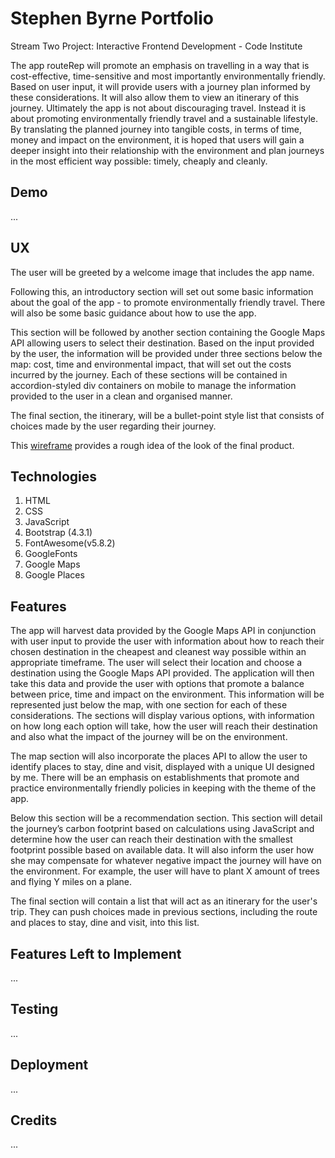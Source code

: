 # Stephen Byrne Portfolio

Stream Two Project: Interactive Frontend Development - Code Institute 

The app routeRep will promote an emphasis on travelling in a way that is cost-effective, time-sensitive and most importantly environmentally friendly. Based on user input, it will provide users with a journey plan informed by these considerations. It will also allow them to view an itinerary of this journey. 
Ultimately the app is not about discouraging travel. Instead it is about promoting environmentally friendly travel and a sustainable lifestyle. By translating the planned journey into tangible costs, in terms of time, money and impact on the environment, it is hoped that users will gain a deeper insight into their relationship with the environment and plan journeys in the most efficient way possible: timely, cheaply and cleanly. 

## Demo

...

## UX

The user will be greeted by a welcome image that includes the app name. 

Following this, an introductory section will set out some basic information about the goal of the app - to promote environmentally friendly travel. There will also be some basic guidance about how to use the app. 

This section will be followed by another section containing the Google Maps API allowing users to select their destination. Based on the input provided by the user, the information will be provided under three sections below the map: cost, time and environmental impact, that will set out the costs incurred by the journey. Each of these sections will be contained in accordion-styled div containers on mobile to manage the information provided to the user in a clean and organised manner. 

The final section, the itinerary, will be a bullet-point style list that consists of choices made by the user regarding their journey.

This [wireframe](https://github.com/stiofanEimeid/travel-app/blob/master/assets/wireframes/TA-wireframe.jpeg "wireframe") provides a rough idea of the look of the final product. 


## Technologies
1. HTML
2. CSS
3. JavaScript
4. Bootstrap (4.3.1)
5. FontAwesome(v5.8.2)
6. GoogleFonts
7. Google Maps
8. Google Places

## Features

The app will harvest data provided by the Google Maps API in conjunction with user input to provide the user with information about how to reach their chosen destination in the cheapest and cleanest way possible within an appropriate timeframe. 
The user will select their location and choose a destination using the Google Maps API provided. The application will then take this data and provide the user with options that promote a balance between price, time and impact on the environment. This information will be represented just below the map, with one section for each of these considerations. 
The sections will display various options, with information on how long each option will take, how the user will reach their destination and also what the impact of the journey will be on the environment.  

The map section will also incorporate the places API to allow the user to identify places to stay, dine and visit, displayed with a unique UI designed by me. There will be an emphasis on establishments that promote and practice environmentally friendly policies in keeping with the theme of the app.

Below this section will be a recommendation section. This section will detail the journey’s carbon footprint based on calculations using JavaScript and determine how the user can reach their destination with the smallest footprint possible based on available data. It will also inform the user how she may compensate for whatever negative impact the journey will have on the environment. For example, the user will have to plant X amount of trees and flying Y miles on a plane. 

The final section will contain a list that will act as an itinerary for the user's trip. They can push choices made in previous sections, including the route and places to stay, dine and visit, into this list.

## Features Left to Implement

...

## Testing

...

## Deployment

...

## Credits

...

